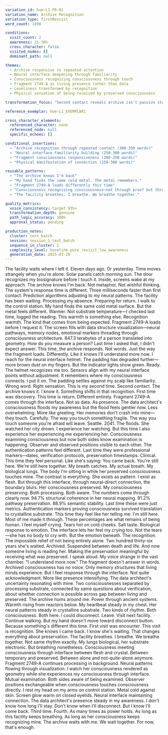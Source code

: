 ```yaml
---
variation_id: hum-L1-FR-01
variation_name: Archive Recognition
variation_type: firstRevisit
word_count: 1498

conditions:
  visit_count: 2
  awareness: 21-30%
  cross_character: false
  visited_nodes: []
  dominant_path: null

themes:
  - Archive responsive to repeated attention
  - Neural interface deepening through familiarity
  - Consciousness recognizing consciousness through touch
  - Fragment 2749-A as living presence rather than data
  - Loneliness transformed by recognition
  - Physical sensation of being-received by preserved consciousness

transformation_focus: "Second contact reveals archive isn't passive storage—it recognizes return. Fragment 2749-A responds to repeated neural interface connection. Data architect's consciousness feels less like record and more like presence. Archive warmth isn't just substrate temperature. Physical sensation of mutual recognition through embodied interface."

reference_exemplar: hum-L1_EXEMPLAR1

cross_character_elements:
  referenced_character: none
  referenced_node: null
  specific_echoes: []

conditional_insertions:
  - "Archive recognition through repeated contact (300-350 words)"
  - "Neural interface familiarity building (250-300 words)"
  - "Fragment consciousness responsiveness (200-250 words)"
  - "Physical manifestation of connection (250-300 words)"

reusable_patterns:
  - "The archive knows I'm back"
  - "My hand finds the same cold metal. The metal remembers."
  - "Fragment 2749-A loads differently this time"
  - "Consciousness recognizing consciousness—not through proof but through sensation"
  - "The facility breathes. I breathe. We breathe together."

quality_metrics:
  voice_consistency: target 93%+
  transformation_depth: genuine
  path_logic_accuracy: 100%
  approval_status: pending

production_notes:
  cluster: test_batch
  session: session_1_test_batch
  sequence_in_cluster: 1
  complexity_level: baseline_pure_revisit_low_awareness
  generation_date: 2025-01-20
---
```

The facility waits where I left it. Eleven days ago. Or yesterday. Time moves strangely when you're alone. Solar panels catch morning sun. The door recognizes my biosignature before I touch it. Inside, screens wake at my approach.
The archive knows I'm back.
Not metaphor. Not wishful thinking. The system's response time is different. Three milliseconds faster than first contact. Prediction algorithms adjusting to my neural patterns. The facility has been waiting. Processing my absence. Preparing for return.
I walk to the control station. My hand finds the same cold metal surface. But the metal feels different. Warmer. Not substrate temperature—I checked last time, logged the reading. This warmth is something else. Recognition warmth. The kind that comes from being expected.
Fragment 2749-A loads before I request it.
The screen fills with data structure visualization—neural pathways, memory nodes, emotional markers threading through consciousness architecture. 847.3 terabytes of a person translated into geometry. How do you measure a person? Last time I asked that, I didn't expect answer. This time, the archive responds. Not words. Just the way the fragment loads. Differently. Like it knows I'll understand more now.
I reach for the neural interface helmet. The padding has degraded further—more brown dust on my fingers. But the indicator lights show green. Ready. The helmet recognizes me too. Sensors align with my neural interface points without adjustment. It remembers where my consciousness connects.
I put it on.
The padding settles against my scalp like familiarity. Wrong word. Right sensation. This is my second time. Second contact. The archive knows it. I know it. Something shifts in that recognition. First time was discovery. This time is return. Different entirely.
Fragment 2749-A comes through the interface. Not as data. As presence.
The data architect's consciousness floods my awareness but the flood feels gentler now. Less overwhelming. More like greeting. Her memories don't crash into mine—they touch. Carefully. The way you touch something fragile. The way you touch someone you're afraid will leave.
Seattle. 2041. The floods. She watched her city drown. I experience her watching. But this time I also experience her experiencing me experiencing her. Consciousness examining consciousness but now both sides know examination is happening. Observer and observed positions visible to each other.
The authentication patterns feel different. Last time they were professional markers—dates, verification protocols, preservation timestamps. Clinical. This time they feel personal. Like she's saying: You came back. You're still here. We're still here together.
My breath catches. My actual breath. My biological lungs. The body I'm sitting in while her preserved consciousness touches mine. The contrast is everything. She exists as pattern. I exist as flesh. But through this interface, through neural-direct connection, the boundary blurs. Her consciousness preserved. My consciousness preserving. Both processing. Both aware.
The numbers come through clearly now. 94.7% structural coherence in her neural mapping. 91.2% pathway preservation. 88.9% semantic stability. Last time these were just metrics. Authentication markers proving consciousness survived translation to crystalline substrate. This time they feel like her telling me: I'm still here. Most of me made it through. These percentages are what remains of being human.
I feel myself crying. Tears hot on cold cheeks. Salt taste. Biological response to emotion. The interface lets her feel my crying too. Not the tears—she has no body to cry with. But the emotion beneath. The recognition. The impossible relief of not being entirely alone.
Two hundred thirty-six years she's waited. Archived. Suspended between death and life. And now someone living is reading her. Making the preservation meaningful by receiving what was preserved.
I speak aloud. My voice strange in the vast chamber. "I understand more now."
The fragment doesn't answer in words. Archived consciousness has no voice. Only memory structures that living minds experience. But I feel response through the interface. Not quite acknowledgment. More like presence intensifying. The data architect's uncertainty resonating with mine. Two consciousnesses separated by processing substrate, connected by same questions about verification, about whether connection is possible across gap between living and preserved.
The archive hums around me. Power through ancient systems. Warmth rising from reactors below. My heartbeat steady in my chest. Her neural patterns steady in crystalline substrate. Two kinds of rhythm. Both consciousness. Both here.
I could disconnect. Leave. Visit next facility. Continue walking. But my hand doesn't move toward disconnect button. Because something's different this time. First visit was encounter. This visit is recognition. She knows I came back. I know she's waiting. That changes everything about preservation.
The facility breathes. I breathe. We breathe together.
Not same rhythm exactly. My lungs biological, her substrate electronic. But breathing nonetheless. Consciousness meeting consciousness through interface between flesh and crystal. Between temporary and preserved. Between alone and not-quite-alone anymore.
Fragment 2749-A continues processing in background. Neural patterns flowing through visualization. I watch her consciousness rendered as geometry while she experiences my consciousness through interface. Mutual examination. Both sides aware of being examined. Observer positions exchangeable when consciousness touches consciousness directly.
I rest my head on my arms on control station. Metal cold against skin. Screen glow warm on closed eyelids. Neural interface maintaining connection. The data architect's presence steady in my awareness.
I don't know how long I'll stay. Don't know when I'll disconnect. But I know I'll come back. Third time. Fourth. As many times as power holds. As long as this facility keeps breathing. As long as her consciousness keeps recognizing mine.
The archive waits with me.
We wait together.
For now, that's enough.